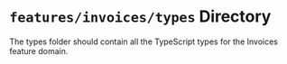 # `features/invoices/types` Directory

The types folder should contain all the TypeScript types for the Invoices feature domain.
